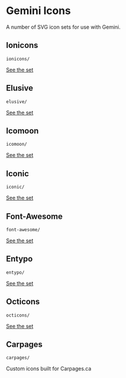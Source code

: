 # Gemini Icons

A number of SVG icon sets for use with Gemini.

## Ionicons

``ionicons/``

[See the set](http://ionicons.com/)

## Elusive

``elusive/``

[See the set](http://shoestrap.org/downloads/elusive-icons-webfont/)

## Icomoon

``icomoon/``

[See the set](http://icomoon.io/#preview-free)

## Iconic

``iconic/``

[See the set](https://useiconic.com/icons/)

## Font-Awesome

``font-awesome/``

[See the set](http://fortawesome.github.io/Font-Awesome/)

## Entypo

``entypo/``

[See the set](http://www.entypo.com/)

## Octicons

``octicons/``

[See the set](https://octicons.github.com/)

## Carpages

``carpages/``

Custom icons built for Carpages.ca
